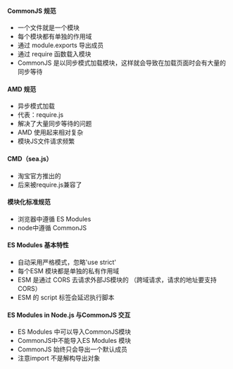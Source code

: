 #### CommonJS 规范
- 一个文件就是一个模块
- 每个模块都有单独的作用域
- 通过 module.exports 导出成员
- 通过 require 函数载入模块
- CommonJS 是以同步模式加载模块，这样就会导致在加载页面时会有大量的同步等待

#### AMD  规范
- 异步模式加载
- 代表：require.js
- 解决了大量同步等待的问题
- AMD 使用起来相对复杂
- 模块JS文件请求频繁

#### CMD（sea.js）
- 淘宝官方推出的
- 后来被require.js兼容了

#### 模块化标准规范
- 浏览器中遵循 ES Modules
- node中遵循 CommonJS

#### ES Modules 基本特性
- 自动采用严格模式，忽略'use strict'
- 每个ESM 模块都是单独的私有作用域
- ESM 是通过 CORS 去请求外部JS模块的 （跨域请求，请求的地址要支持CORS）
- ESM 的 script 标签会延迟执行脚本

#### ES Modules in Node.js 与CommonJS 交互
- ES Modules 中可以导入CommonJS模块
- CommonJS中不能导入ES Modules 模块
- CommonJS 始终只会导出一个默认成员
- 注意import 不是解构导出对象